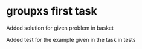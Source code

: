 # groupxs first task
<p> Added solution for given problem in basket </p>
<p> Added test for the example given in the task in tests </p>
